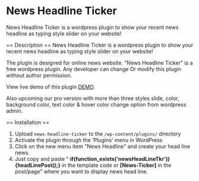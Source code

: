 News Headline Ticker
===================

News Headline Ticker is a wordpress plugin to show your recent news headline as typing style slider on your website! 

== Description ==
News Headline Ticker is a wordpress plugin to show your recent news headline as typing style slider on your website! 

The plugin is designed for online news website. "News Headline Ticker" is a free wordpress plugin. Any developer can change Or modify this plugin without author permission.

View live demo of this plugin [DEMO](http://www.e2soft.com/blog/news-headline-ticker/).

Also upcoming our pro version with more than three styles slide, color, background color, text color & hover color change option from wordpress admin.


== Installation ==
1. Upload `news-headline-ticker` to the `/wp-content/plugins/` directory
2. Activate the plugin through the 'Plugins' menu in WordPress
3. Click on the new menu item "News Headline" and create your head line news.
4. Just copy and paste " <strong>if(function_exists('newsHeadLineTkr')){headLinePost();}</strong> in the template code or  <strong>[News-Ticker]</strong> in the post/page" where you want to display news head line.
